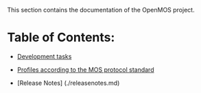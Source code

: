 This section contains the documentation of the OpenMOS project.

# Table of Contents:

- [Development tasks](./devtasks.md)

- [Profiles according to the MOS protocol standard](./profiles.md)

- [Release Notes] (./releasenotes.md)
